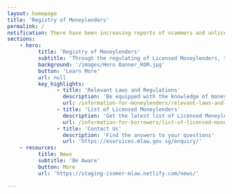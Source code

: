 ```yaml
---
layout: homepage
title: 'Registry of Moneylenders'
permalink: /
notification: There have been increasing reports of scammers and unlicensed moneylenders masquerading as licensed moneylenders. <a href="/information-for-borrowers/list-of-licensed-moneylenders-in-singapore/">Click here</a> for more info.
sections:
    - hero:
          title: 'Registry of Moneylenders'
          subtitle: 'Through the regulating of Licensed Moneylenders, the Registry of Moneylenders cultivates a safe and professional moneylending industry in Singapore'
          background: '/images/Hero Banner_ROM.jpg'
          button: 'Learn More'
          url: null
          key_highlights:
                - title: 'Relevant Laws and Regulations'
                  description: 'Be equipped with the knowledge of moneylending legislation in Singapore'
                  url: /information-for-moneylenders/relevant-laws-and-regulations/
                - title: 'List of Licensed Moneylenders'
                  description: 'Get the latest list of Licensed Moneylenders in Singapore'
                  url: /information-for-borrowers/list-of-licensed-moneylenders-in-singapore/
                - title: 'Contact Us'
                  description: 'Find the answers to your questions'
                  url: 'https://eservices.mlaw.gov.sg/enquiry/'
    - resources:
          title: News
          subtitle: 'Be Aware'
          button: More
          url: 'https://staging-isomer-mlaw.netlify.com/news/'

---
```


